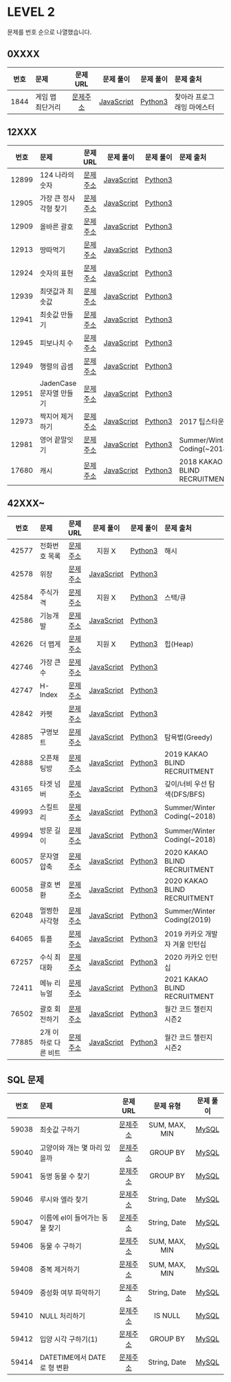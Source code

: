 # LEVEL 2

문제를 번호 순으로 나열했습니다.

## 0XXXX

| 번호 | 문제             |                              문제 URL                               |                문제 풀이                 |               문제 풀이               | 문제 출처                  |
| :--: | :--------------- | :-----------------------------------------------------------------: | :--------------------------------------: | :-----------------------------------: | :------------------------- |
| 1844 | 게임 맵 최단거리 | [문제주소](https://programmers.co.kr/learn/courses/30/lessons/1844) | [JavaScript](./1844-게임_맵_최단거리.js) | [Python3](./1844-게임_맵_최단거리.py) | 찾아라 프로그래밍 마에스터 |

## 12XXX

| 번호  | 문제                    |                               문제 URL                               |                    문제 풀이                     |                   문제 풀이                   | 문제 출처                    |
| :---: | :---------------------- | :------------------------------------------------------------------: | :----------------------------------------------: | :-------------------------------------------: | :--------------------------- |
| 12899 | 124 나라의 숫자         | [문제주소](https://programmers.co.kr/learn/courses/30/lessons/12899) |     [JavaScript](./12899-124_나라의_숫자.js)     |     [Python3](./12899-124_나라의_숫자.py)     |                              |
| 12905 | 가장 큰 정사각형 찾기   | [문제주소](https://programmers.co.kr/learn/courses/30/lessons/12905) |  [JavaScript](./12905-가장_큰_정사각형_찾기.js)  |  [Python3](./12905-가장_큰_정사각형_찾기.py)  |                              |
| 12909 | 올바른 괄호             | [문제주소](https://programmers.co.kr/learn/courses/30/lessons/12909) |       [JavaScript](./12909-올바른_괄호.js)       |       [Python3](./12909-올바른_괄호.py)       |                              |
| 12913 | 땅따먹기                | [문제주소](https://programmers.co.kr/learn/courses/30/lessons/12913) |        [JavaScript](./12913-땅따먹기.js)         |        [Python3](./12913-땅따먹기.py)         |                              |
| 12924 | 숫자의 표현             | [문제주소](https://programmers.co.kr/learn/courses/30/lessons/12924) |       [JavaScript](./12924-숫자의_표현.js)       |       [Python3](./12924-숫자의_표현.py)       |                              |
| 12939 | 최댓값과 최솟값         | [문제주소](https://programmers.co.kr/learn/courses/30/lessons/12939) |     [JavaScript](./12939-최댓값과_최솟값.js)     |     [Python3](./12939-최댓값과_최솟값.py)     |                              |
| 12941 | 최솟값 만들기           | [문제주소](https://programmers.co.kr/learn/courses/30/lessons/12941) |      [JavaScript](./12941-최솟값_만들기.js)      |      [Python3](./12941-최솟값_만들기.py)      |                              |
| 12945 | 피보나치 수             | [문제주소](https://programmers.co.kr/learn/courses/30/lessons/12945) |       [JavaScript](./12945-피보나치_수.js)       |       [Python3](./12945-피보나치_수.py)       |                              |
| 12949 | 행렬의 곱셈             | [문제주소](https://programmers.co.kr/learn/courses/30/lessons/12949) |       [JavaScript](./12949-행렬의_곱셈.js)       |       [Python3](./12949-행렬의_곱셈.py)       |                              |
| 12951 | JadenCase 문자열 만들기 | [문제주소](https://programmers.co.kr/learn/courses/30/lessons/12951) | [JavaScript](./12951-JadenCase_문자열_만들기.js) | [Python3](./12951-JadenCase_문자열_만들기.py) |                              |
| 12973 | 짝지어 제거하기         | [문제주소](https://programmers.co.kr/learn/courses/30/lessons/12973) |     [JavaScript](./12973-짝지어_제거하기.js)     |     [Python3](./12973-짝지어_제거하기.py)     | 2017 팁스타운                |
| 12981 | 영어 끝말잇기           | [문제주소](https://programmers.co.kr/learn/courses/30/lessons/12981) |      [JavaScript](./12981-영어_끝말잇기.js)      |      [Python3](./12981-영어_끝말잇기.py)      | Summer/Winter Coding(~2018)  |
| 17680 | 캐시                    | [문제주소](https://programmers.co.kr/learn/courses/30/lessons/17680) |          [JavaScript](./17680-캐시.js)           |          [Python3](./17680-캐시.py)           | 2018 KAKAO BLIND RECRUITMENT |

## 42XXX~

| 번호  | 문제                 |                               문제 URL                               |                   문제 풀이                   |                 문제 풀이                  | 문제 출처                      |
| :---: | :------------------- | :------------------------------------------------------------------: | :-------------------------------------------: | :----------------------------------------: | :----------------------------- |
| 42577 | 전화번호 목록        | [문제주소](https://programmers.co.kr/learn/courses/30/lessons/42577) |                    지원 X                     |    [Python3](./42577-전화번호_목록.py)     | 해시                           |
| 42578 | 위장                 | [문제주소](https://programmers.co.kr/learn/courses/30/lessons/42578) |         [JavaScript](./42578-위장.js)         |         [Python3](./42578-위장.py)         |                                |
| 42584 | 주식가격             | [문제주소](https://programmers.co.kr/learn/courses/30/lessons/42584) |                    지원 X                     |       [Python3](./42584-주식가격.py)       | 스택/큐                        |
| 42586 | 기능개발             | [문제주소](https://programmers.co.kr/learn/courses/30/lessons/42586) |       [JavaScript](./42586-기능개발.js)       |       [Python3](./42586-기능개발.py)       |                                |
| 42626 | 더 맵게              | [문제주소](https://programmers.co.kr/learn/courses/30/lessons/42626) |                    지원 X                     |       [Python3](./42626-더_맵게.py)        | 힙(Heap)                       |
| 42746 | 가장 큰 수           | [문제주소](https://programmers.co.kr/learn/courses/30/lessons/42746) |      [JavaScript](./42746-가장_큰_수.js)      |      [Python3](./42746-가장_큰_수.py)      |                                |
| 42747 | H-Index              | [문제주소](https://programmers.co.kr/learn/courses/30/lessons/42747) |       [JavaScript](./42747-H-Index.js)        |       [Python3](./42747-H-Index.py)        |                                |
| 42842 | 카펫                 | [문제주소](https://programmers.co.kr/learn/courses/30/lessons/42842) |         [JavaScript](./42842-카펫.js)         |         [Python3](./42842-카펫.py)         |                                |
| 42885 | 구명보트             | [문제주소](https://programmers.co.kr/learn/courses/30/lessons/42885) |       [JavaScript](./42885-구명보트.js)       |       [Python3](./42885-구명보트.py)       | 탐욕법(Greedy)                 |
| 42888 | 오픈채팅방           | [문제주소](https://programmers.co.kr/learn/courses/30/lessons/42888) |      [JavaScript](./42888-오픈채팅방.js)      |      [Python3](./42888-오픈채팅방.py)      | 2019 KAKAO BLIND RECRUITMENT   |
| 43165 | 타겟 넘버            | [문제주소](https://programmers.co.kr/learn/courses/30/lessons/43165) |      [JavaScript](./43165-타겟_넘버.js)       |      [Python3](./43165-타겟_넘버.py)       | 깊이/너비 우선 탐색(DFS/BFS)   |
| 49993 | 스킬트리             | [문제주소](https://programmers.co.kr/learn/courses/30/lessons/49993) |       [JavaScript](./49993-스킬트리.js)       |       [Python3](./49993-스킬트리.py)       | Summer/Winter Coding(~2018)    |
| 49994 | 방문 길이            | [문제주소](https://programmers.co.kr/learn/courses/30/lessons/49994) |      [JavaScript](./49994-방문_길이.js)       |      [Python3](./49994-방문_길이.py)       | Summer/Winter Coding(~2018)    |
| 60057 | 문자열 압축          | [문제주소](https://programmers.co.kr/learn/courses/30/lessons/60057) |     [JavaScript](./60057-문자열_압축.js)      |     [Python3](./60057-문자열_압축.py)      | 2020 KAKAO BLIND RECRUITMENT   |
| 60058 | 괄호 변환            | [문제주소](https://programmers.co.kr/learn/courses/30/lessons/60058) |      [JavaScript](./60058-괄호_변환.js)       |      [Python3](./60058-괄호_변환.py)       | 2020 KAKAO BLIND RECRUITMENT   |
| 62048 | 멀쩡한 사각형        | [문제주소](https://programmers.co.kr/learn/courses/30/lessons/62048) |    [JavaScript](./62048-멀쩡한_사각형.js)     |    [Python3](./62048-멀쩡한_사각형.py)     | Summer/Winter Coding(2019)     |
| 64065 | 튜플                 | [문제주소](https://programmers.co.kr/learn/courses/30/lessons/64065) |         [JavaScript](./64065-튜플.js)         |         [Python3](./64065-튜플.py)         | 2019 카카오 개발자 겨울 인턴십 |
| 67257 | 수식 최대화          | [문제주소](https://programmers.co.kr/learn/courses/30/lessons/67257) |     [JavaScript](./67257-수식_최대화.js)      |     [Python3](./67257-수식_최대화.py)      | 2020 카카오 인턴십             |
| 72411 | 메뉴 리뉴얼          | [문제주소](https://programmers.co.kr/learn/courses/30/lessons/72411) |     [JavaScript](./72411-메뉴_리뉴얼.js)      |     [Python3](./72411-메뉴_리뉴얼.py)      | 2021 KAKAO BLIND RECRUITMENT   |
| 76502 | 괄호 회전하기        | [문제주소](https://programmers.co.kr/learn/courses/30/lessons/76502) |    [JavaScript](./76502-괄호_회전하기.js)     |    [Python3](./76502-괄호_회전하기.py)     | 월간 코드 챌린지 시즌2         |
| 77885 | 2개 이하로 다른 비트 | [문제주소](https://programmers.co.kr/learn/courses/30/lessons/77885) | [JavaScript](./77885-2개_이하로_다른_비트.js) | [Python3](./77885-2개_이하로_다른_비트.py) | 월간 코드 챌린지 시즌2         |

## SQL 문제

| 번호  | 문제                           |                               문제 URL                               |   문제 유형   |                      문제 풀이                      |
| :---: | :----------------------------- | :------------------------------------------------------------------: | :-----------: | :-------------------------------------------------: |
| 59038 | 최솟값 구하기                  | [문제주소](https://programmers.co.kr/learn/courses/30/lessons/59038) | SUM, MAX, MIN |         [MySQL](./59038-최솟값_구하기.sql)          |
| 59040 | 고양이와 개는 몇 마리 있을까   | [문제주소](https://programmers.co.kr/learn/courses/30/lessons/59040) |   GROUP BY    |  [MySQL](./59040-고양이와_개는_몇_마리_있을까.sql)  |
| 59041 | 동명 동물 수 찾기              | [문제주소](https://programmers.co.kr/learn/courses/30/lessons/59041) |   GROUP BY    |       [MySQL](./59041-동명_동물_수_찾기.sql)        |
| 59046 | 루시와 엘라 찾기               | [문제주소](https://programmers.co.kr/learn/courses/30/lessons/59046) | String, Date  |        [MySQL](./59046-루시와_엘라_찾기.sql)        |
| 59047 | 이름에 el이 들어가는 동물 찾기 | [문제주소](https://programmers.co.kr/learn/courses/30/lessons/59047) | String, Date  | [MySQL](./59047-이름에_el이_들어가는_동물_찾기.sql) |
| 59406 | 동물 수 구하기                 | [문제주소](https://programmers.co.kr/learn/courses/30/lessons/59406) | SUM, MAX, MIN |         [MySQL](./59406-동물_수_구하기.sql)         |
| 59408 | 중복 제거하기                  | [문제주소](https://programmers.co.kr/learn/courses/30/lessons/59408) | SUM, MAX, MIN |         [MySQL](./59408-중복_제거하기.sql)          |
| 59409 | 중성화 여부 파악하기           | [문제주소](https://programmers.co.kr/learn/courses/30/lessons/59409) | String, Date  |      [MySQL](./59409-중성화_여부_파악하기.sql)      |
| 59410 | NULL 처리하기                  | [문제주소](https://programmers.co.kr/learn/courses/30/lessons/59410) |    IS NULL    |         [MySQL](./59410-NULL_처리하기.sql)          |
| 59412 | 입양 시각 구하기(1)            | [문제주소](https://programmers.co.kr/learn/courses/30/lessons/59412) |   GROUP BY    |     [MySQL](<./59412-입양_시각_구하기(1).sql>)      |
| 59414 | DATETIME에서 DATE로 형 변환    | [문제주소](https://programmers.co.kr/learn/courses/30/lessons/59414) | String, Date  |  [MySQL](./59414-DATETIME에서_DATE로_형_변환.sql)   |
